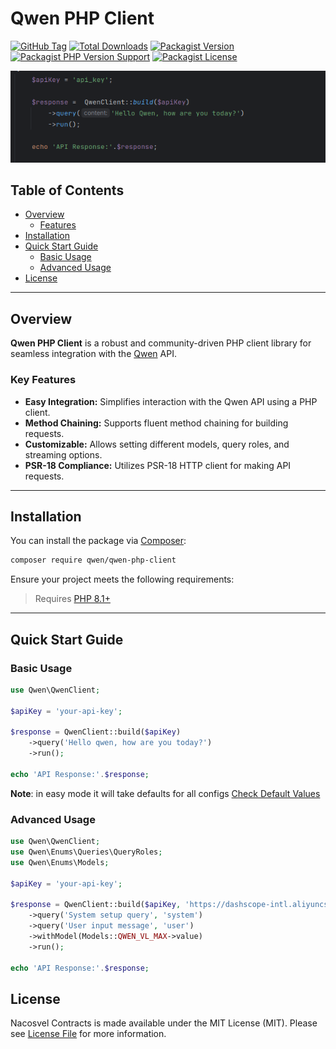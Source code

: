 # Qwen PHP Client

[![GitHub Tag](https://img.shields.io/github/v/tag/dependencies-packagist/qwen-php-client)](https://github.com/dependencies-packagist/qwen-php-client/tags)
[![Total Downloads](https://img.shields.io/packagist/dt/qwen/qwen-php-client?style=flat-square)](https://packagist.org/packages/qwen/qwen-php-client)
[![Packagist Version](https://img.shields.io/packagist/v/qwen/qwen-php-client)](https://packagist.org/packages/qwen/qwen-php-client)
[![Packagist PHP Version Support](https://img.shields.io/packagist/php-v/qwen/qwen-php-client)](https://github.com/dependencies-packagist/qwen-php-client)
[![Packagist License](https://img.shields.io/github/license/dependencies-packagist/qwen-php-client)](https://github.com/dependencies-packagist/qwen-php-client)

<p align="center">
  <a href="https://github.com/dependencies-packagist/qwen-php-client" target="_blank">
    <img src="./docs/qwen_screenshot.png?raw=true" alt="Qwen Usage">
  </a>
</p>

## Table of Contents

- [Overview](#Overview)
    - [Features](#key-Features)
- [Installation](#installation)
- [Quick Start Guide](#quick-start-guide)
    - [Basic Usage](#basic-usage)
    - [Advanced Usage](#advanced-usage)
- [License](#license)

---

## Overview

**Qwen PHP Client** is a robust and community-driven PHP client library for seamless integration with the [Qwen](https://qwenlm.ai/) API.

### Key Features

- **Easy Integration:** Simplifies interaction with the Qwen API using a PHP client.
- **Method Chaining:** Supports fluent method chaining for building requests.
- **Customizable:** Allows setting different models, query roles, and streaming options.
- **PSR-18 Compliance:** Utilizes PSR-18 HTTP client for making API requests.

---

## Installation

You can install the package via [Composer](https://getcomposer.org/):

```bash
composer require qwen/qwen-php-client
```

Ensure your project meets the following requirements:

> Requires [PHP 8.1+](https://php.net/releases/)

---

## Quick Start Guide

### Basic Usage

```php
use Qwen\QwenClient;

$apiKey = 'your-api-key';

$response = QwenClient::build($apiKey)
    ->query('Hello qwen, how are you today?')
    ->run();

echo 'API Response:'.$response;
```

**Note**: in easy mode it will take defaults for all configs [Check Default Values](src/Enums/Configs/DefaultConfigs.php)

### Advanced Usage

```php
use Qwen\QwenClient;
use Qwen\Enums\Queries\QueryRoles;
use Qwen\Enums\Models;

$apiKey = 'your-api-key';

$response = QwenClient::build($apiKey, 'https://dashscope-intl.aliyuncs.com', 500)
    ->query('System setup query', 'system')
    ->query('User input message', 'user')
    ->withModel(Models::QWEN_VL_MAX->value)
    ->run();

echo 'API Response:'.$response;
```

## License

Nacosvel Contracts is made available under the MIT License (MIT). Please see [License File](LICENSE) for more information.
